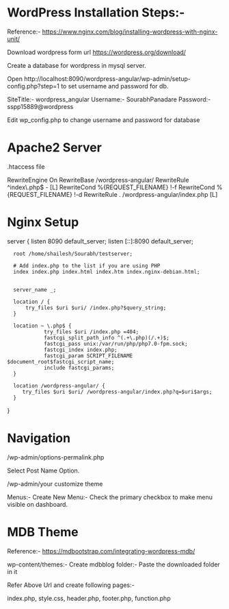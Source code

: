 # WordPress Installation Steps:-

  Reference:- https://www.nginx.com/blog/installing-wordpress-with-nginx-unit/

  Download wordpress form url https://wordpress.org/download/

  Create a database for wordpress in mysql server.

  Open http://localhost:8090/wordpress-angular/wp-admin/setup-config.php?step=1 to set username and password for db.

  SiteTitle:- wordpress_angular 
  Username:- SourabhPanadare
  Password:- sspp15889@wordpress

  Edit wp_config.php to change username and password for database

# Apache2 Server

  .htaccess file

  <IfModule mod_rewrite.c>
	RewriteEngine On
	RewriteBase /wordpress-angular/
	RewriteRule ^index\.php$ - [L]
	RewriteCond %{REQUEST_FILENAME} !-f
	RewriteCond %{REQUEST_FILENAME} !-d
	RewriteRule . /wordpress-angular/index.php [L]
  </IfModule>

# Nginx Setup

  server {
      listen 8090 default_server;
      listen [::]:8090 default_server;

      root /home/shailesh/Sourabh/testserver;

      # Add index.php to the list if you are using PHP
      index index.php index.html index.htm index.nginx-debian.html;


      server_name _;

      location / {   
          try_files $uri $uri/ /index.php?$query_string;
      }
        
      location ~ \.php$ {
                try_files $uri /index.php =404;
                fastcgi_split_path_info ^(.+\.php)(/.+)$;
                fastcgi_pass unix:/var/run/php/php7.0-fpm.sock;
                fastcgi_index index.php;
                fastcgi_param SCRIPT_FILENAME $document_root$fastcgi_script_name;
                include fastcgi_params;
      }

      location /wordpress-angular/ {
         try_files $uri $uri/ /wordpress-angular/index.php?q=$uri$args;
      }

  }


# Navigation

  /wp-admin/options-permalink.php

  Select Post Name Option.

  /wp-admin/your customize theme

  Menus:- Create New Menu:- Check the primary checkbox to make menu visible on dashboard.


# MDB Theme

  Reference:- https://mdbootstrap.com/integrating-wordpress-mdb/

  wp-content/themes:- Create mdbblog folder:- Paste the downloaded folder in it

  Refer Above Url and create following pages:- 

  index.php, style.css, header.php, footer.php, function.php



